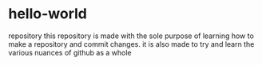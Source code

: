 # hello-world
repository
this repository is made with the sole purpose of learning how to make a repository and commit changes.
it is also made to try and learn the various nuances of github as a whole
